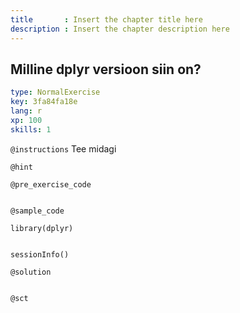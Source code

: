 ```yaml
---
title       : Insert the chapter title here
description : Insert the chapter description here
---
```

## Milline dplyr versioon siin on?

```yaml
type: NormalExercise
key: 3fa84fa18e
lang: r
xp: 100
skills: 1
```


`@instructions`
Tee midagi

`@hint`

`@pre_exercise_code`
```{r}

```

`@sample_code`
```{r}
library(dplyr)


sessionInfo()

```

`@solution`
```{r}

```

`@sct`
```{r}

```
